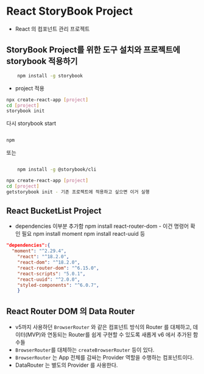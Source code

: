 # React StoryBook Project

- React 의 컴포넌트 관리 프로젝트

## StoryBook Project를 위한 도구 설치와 프로젝트에 storybook 적용하기

```bash
    npm install -g storybook
```

- project 적용

```bash
npx create-react-app [project]
cd [project]
storybook init
```

다시 storybook start

```bash

npm

```

또는

```bash

    npm install -g @storybook/cli
```

```bash
npx create-react-app [project]
cd [project]
getstorybook init - 기존 프로젝트에 적용하고 싶으면 이거 실행

```

## React BucketList Project

- dependencies
  이부분 추가함
  npm install react-router-dom - 이건 명령어 확인 필요
  npm install moment
  npm install react-uuid
  등

```json
"dependencies":{
  "moment": "^2.29.4",
    "react": "^18.2.0",
    "react-dom": "^18.2.0",
    "react-router-dom": "^6.15.0",
    "react-scripts": "5.0.1",
    "react-uuid": "^2.0.0",
    "styled-components": "^6.0.7",
    }
```

## React Router DOM 의 Data Router

- v5까지 사용하던 `BrowserRouter` 와 같은 컴포넌트 방식의 Router 를 대체하고, 데이터(MVP)와 연동되는 Router를 쉽게 구현할 수 있도록 새롭게 v6 에서 추가된 함수들
- `BrowserRouter`를 대체하는 `createBrowserRouter` 등이 있다.
- `BrowserRouter` 는 App 전체를 감싸는 Provider 역할을 수행하는 컴포넌트이다.
- DataRouter 는 별도의 Provider 를 사용한다.
